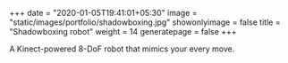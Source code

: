 +++
date = "2020-01-05T19:41:01+05:30"
image = "static/images/portfolio/shadowboxing.jpg"
showonlyimage = false
title = "Shadowboxing robot"
weight = 14
generatepage = false
+++

A Kinect-powered 8-DoF robot that mimics your every move.
